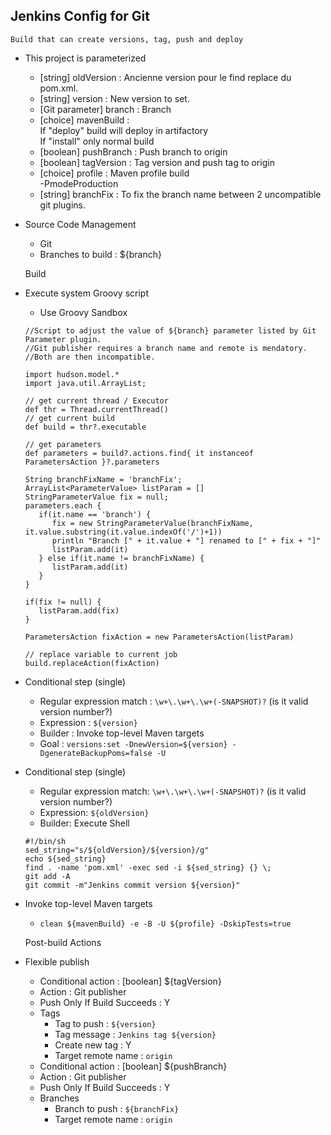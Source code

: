 ## Jenkins Config for Git
    
    Build that can create versions, tag, push and deploy

- This project is parameterized
    * [string] oldVersion : Ancienne version pour le find replace du pom.xml.
    * [string] version : New version to set.
    * [Git parameter] branch : Branch
    * [choice] mavenBuild :  
    If "deploy" build will deploy in artifactory        
    If "install" only normal build
    * [boolean] pushBranch : Push branch to origin
    * [boolean] tagVersion : Tag version and push tag to origin
    * [choice] profile : Maven profile build  
    -PmodeProduction
    * [string] branchFix : To fix the branch name between 2 uncompatible git plugins.

- Source Code Management
    * Git
    * Branches to build : ${branch}


    Build
    
- Execute system Groovy script
    * Use Groovy Sandbox
    ```
    //Script to adjust the value of ${branch} parameter listed by Git Parameter plugin.
    //Git publisher requires a branch name and remote is mendatory.
    //Both are then incompatible.
     
    import hudson.model.*
    import java.util.ArrayList;
     
    // get current thread / Executor
    def thr = Thread.currentThread()
    // get current build
    def build = thr?.executable
     
    // get parameters
    def parameters = build?.actions.find{ it instanceof ParametersAction }?.parameters
     
    String branchFixName = 'branchFix';
    ArrayList<ParameterValue> listParam = []
    StringParameterValue fix = null;
    parameters.each {
       if(it.name == 'branch') {
          fix = new StringParameterValue(branchFixName, it.value.substring(it.value.indexOf('/')+1))
          println "Branch [" + it.value + "] renamed to [" + fix + "]"
          listParam.add(it)
       } else if(it.name != branchFixName) {
          listParam.add(it)
       }
    }
     
    if(fix != null) {
       listParam.add(fix)
    }
     
    ParametersAction fixAction = new ParametersAction(listParam)
     
    // replace variable to current job
    build.replaceAction(fixAction)
    ```
- Conditional step (single)
    * Regular expression match : `\w+\.\w+\.\w+(-SNAPSHOT)?` (is it valid version number?)
    * Expression : `${version}`
    * Builder : Invoke top-level Maven targets
    * Goal : `versions:set -DnewVersion=${version} -DgenerateBackupPoms=false -U`
    
- Conditional step (single)
    * Regular expression match: `\w+\.\w+\.\w+(-SNAPSHOT)?` (is it valid version number?)
    * Expression: `${oldVersion}`
    * Builder: Execute Shell
    ```
    #!/bin/sh
    sed_string="s/${oldVersion}/${version}/g"
    echo ${sed_string}
    find . -name 'pom.xml' -exec sed -i ${sed_string} {} \;
    git add -A
    git commit -m"Jenkins commit version ${version}"
    ```

- Invoke top-level Maven targets
    * `clean ${mavenBuild} -e -B -U ${profile} -DskipTests=true`
    


    Post-build Actions
    
- Flexible publish
    * Conditional action : [boolean] ${tagVersion}
    * Action : Git publisher
    * Push Only If Build Succeeds : Y
    * Tags
        * Tag to push : `${version}`
        * Tag message : `Jenkins tag ${version}`
        * Create new tag : Y
        * Target remote name : `origin`
    * Conditional action : [boolean] ${pushBranch}
    * Action : Git publisher
    * Push Only If Build Succeeds : Y
    * Branches
        * Branch to push : `${branchFix}`
        * Target remote name : `origin`
    
    
